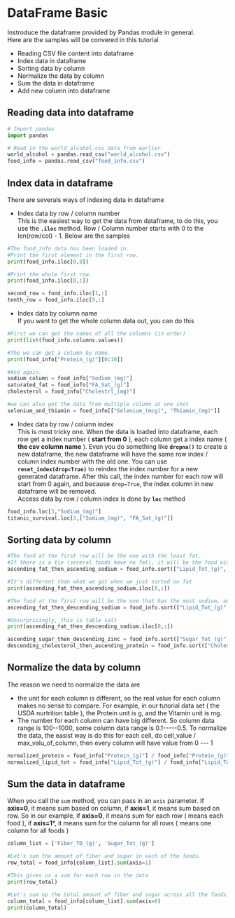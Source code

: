 # DataFrame Basic
Instroduce the dataframe provided by Pandas module in general.  
Here are the samples will be convered in this tutorial 
* Reading CSV file content into dataframe
* Index data in dataframe
* Sorting data by column
* Normalize the data by column
* Sum the data in dataframe
* Add new column into dataframe

## Reading data into dataframe 
```python  
# Import pandas
import pandas

# Read in the world_alcohol.csv data from earlier.
world_alcohol = pandas.read_csv("world_alcohol.csv")
food_info = pandas.read_csv("food_info.csv")
```

## Index data in dataframe  
There are severals ways of indexing data in dataframe 
* Index data by row / column number  
  This is the easiest way to get the data from dataframe, to do this, you use the **```.iloc```** method. Row / Column number starts with 0 to the len(row/col) - 1. Below are the samples  
```python  
#The food_info data has been loaded in.
#Print the first element in the first row.
print(food_info.iloc[0,0])

#Print the whole first row.
print(food_info.iloc[0,:])

second_row = food_info.iloc[1,:]
tenth_row = food_info.iloc[9,:]
  ```
* Index data by column name  
If you want to get the whole column data out, you can do this  
```python
#First we can get the names of all the columns (in order)
print(list(food_info.columns.values))

#The we can get a column by name.
print(food_info["Protein_(g)"][0:10])

#And again.
sodium_column = food_info["Sodium_(mg)"]
saturated_fat = food_info["FA_Sat_(g)"]
cholesterol = food_info["Cholestrl_(mg)"]

#we can also get the data from multiple column at one shot
selenium_and_thiamin = food_info[["Selenium_(mcg)", "Thiamin_(mg)"]]
```
* Index data by row / column index  
This is most tricky one. When the data is loaded into dataframe, each row get a index number ( **start from 0** ), each column get a index name ( **the csv column name** ). Even you do something like **```dropna()```** to create a new dataframe, the new dataframe will have the same row index / column index number with the old one. You can use **```reset_index(drop=True)```** to reindex the index number for a new generated dataframe. After this call, the index number for each row will start from 0 again, and because ```drop=True```, the index column in new dataframe will be removed.  
Access data by row / column index is done by **```loc```** method  
```python
food_info.loc[3,"Sodium_(mg)"]
titanic_survival.loc[3,["Sodium_(mg)", "FA_Sat_(g)"]]
```  
## Sorting data by column  
```python  
#The food at the first row will be the one with the least fat.
#If there is a tie (several foods have no fat), it will be the food with 0 fat and the least sodium.
ascending_fat_then_ascending_sodium = food_info.sort(["Lipid_Tot_(g)", "Sodium_(mg)"], ascending=[True, True])

#It's different than what we got when we just sorted on fat
print(ascending_fat_then_ascending_sodium.iloc[0,:])

#The food at the first row will be the one that has the most sodium, out of all the foods with 0 fat.
ascending_fat_then_descending_sodium = food_info.sort(["Lipid_Tot_(g)", "Sodium_(mg)"], ascending=[True, False])

#Unsurprisingly, this is table salt
print(ascending_fat_then_descending_sodium.iloc[0,:])

ascending_sugar_then_descending_zinc = food_info.sort(["Sugar_Tot_(g)", "Zinc_(mg)"], ascending=[True, False])
descending_cholesterol_then_ascending_protein = food_info.sort(["Cholestrl_(mg)", "Protein_(g)"], ascending=[False, True])
``` 
## Normalize the data by column 
The reason we need to normalize the data are
* the unit for each column is different, so the real value for each column makes no sense to compare. For example, in our tutorial data set ( the USDA nurtrition table ), the Protein unit is g, and the Vitamin unit is mg. 
* The number for each column can have big different. So column data range is 100--1000, some column data range is 0.1-----0.5. 
To normalize the data, the easist way is do this for each cell, do cell_value / max_valu_of_column, then every column will have value from 0 --- 1 
```python 
normalized_protein = food_info["Protein_(g)"] / food_info["Protein_(g)"].max()
normalized_lipid_tot = food_info["Lipid_Tot_(g)"] / food_info["Lipid_Tot_(g)"].max()
``` 
## Sum the data in dataframe 
When you call the ```sum``` method, you can pass in an ```axis``` parameter. If **axis=0**, it means sum based on column, if **axis=1**, it means sum based on row. So in our example, if **axis=0**, it means sum for each row ( means each food ), if **axis=1***, it means sum for the column for all rows ( means one column for all foods ) 
```python
column_list = ['Fiber_TD_(g)', 'Sugar_Tot_(g)']

#Let's sum the amount of fiber and sugar in each of the foods.
row_total = food_info[column_list].sum(axis=1)

#This gives us a sum for each row in the data
print(row_total)

#Let's sum up the total amount of fiber and sugar across all the foods.
column_total = food_info[column_list].sum(axis=0)
print(column_total)
```